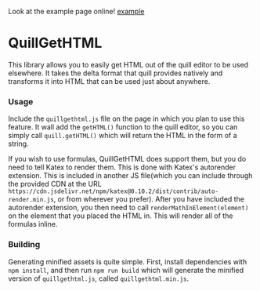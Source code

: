 Look at the example page online! [example](https://boomanaiden154.github.io/quillgethtml/example.html)

# QuillGetHTML

This library allows you to easily get HTML out of the quill editor to be used elsewhere. It takes the delta format that quill provides natively and transforms it into HTML that can be used just about anywhere.

### Usage

Include the `quillgethtml.js` file on the page in which you plan to use this feature. It wall add the `getHTML()` function to the quill editor, so you can simply call `quill.getHTML()` which will return the HTML in the form of a string.

If you wish to use formulas, QuillGetHTML does support them, but you do need to tell Katex to render them. This is done with Katex's autorender extension. This is included in another JS file(which you can include through the provided CDN at the URL `https://cdn.jsdelivr.net/npm/katex@0.10.2/dist/contrib/auto-render.min.js`, or from wherever you prefer). After you have included the autorender extension, you then need to call `renderMathInElement(element)` on the element that you placed the HTML in. This will render all of the formulas inline. 

### Building

Generating minified assets is quite simple. First, install dependencies with `npm install`, and then run `npm run build` which will generate the minified version of `quillgethtml.js`, called `quillgethtml.min.js`.

